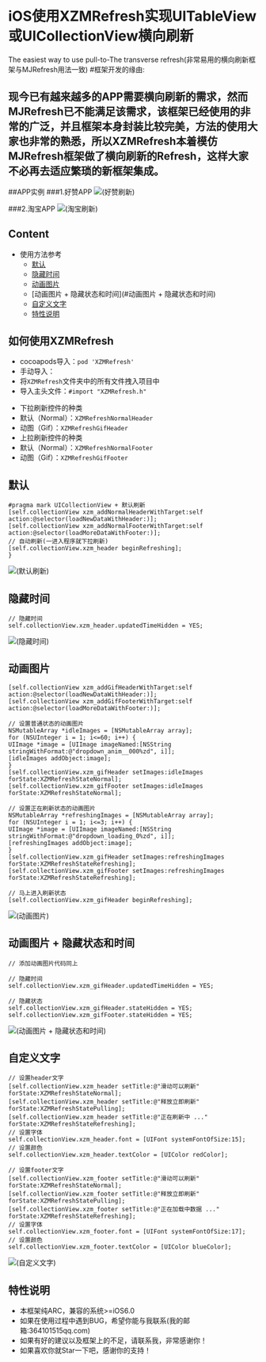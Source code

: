 # iOS使用XZMRefresh实现UITableView或UICollectionView横向刷新
The easiest way to use pull-to-The transverse refresh(非常易用的横向刷新框架与MJRefresh用法一致)
#框架开发的缘由:
## 现今已有越来越多的APP需要横向刷新的需求，然而MJRefresh已不能满足该需求，该框架已经使用的非常的广泛，并且框架本身封装比较完美，方法的使用大家也非常的熟悉，所以XZMRefresh本着模仿MJRefresh框架做了横向刷新的Refresh，这样大家不必再去适应繁琐的新框架集成。

##APP实例
###1.好赞APP
![(好赞刷新)](http://7xkt3g.com1.z0.glb.clouddn.com/refreshrefresh_haozang2.gif)

###2.淘宝APP
![(淘宝刷新)](http://7xkt3g.com1.z0.glb.clouddn.com/refreshrefresh_taobao.gif)


## Content
* 使用方法参考
    * [默认](#默认)
    * [隐藏时间](#隐藏时间)
    * [动画图片](#动画图片)
    * [动画图片 + 隐藏状态和时间](#动画图片 + 隐藏状态和时间)
    * [自定义文字](#自定义文字)
    * [特性说明](#特性说明)

## <a id="如何使用XZMRefresh"></a>如何使用XZMRefresh
* cocoapods导入：`pod 'XZMRefresh'`
* 手动导入：
* 将`XZMRefresh`文件夹中的所有文件拽入项目中
* 导入主头文件：`#import "XZMRefresh.h"`

- 下拉刷新控件的种类
- 默认（Normal）：`XZMRefreshNormalHeader`
- 动图（Gif）：`XZMRefreshGifHeader`
- 上拉刷新控件的种类
- 默认（Normal）：`XZMRefreshNormalFooter`
- 动图（Gif）：`XZMRefreshGifFooter`


## <a id="默认"></a>默认
```objc
#pragma mark UICollectionView + 默认刷新
[self.collectionView xzm_addNormalHeaderWithTarget:self action:@selector(loadNewDataWithHeader:)];
[self.collectionView xzm_addNormalFooterWithTarget:self action:@selector(loadMoreDataWithFooter:)];
// 自动刷新(一进入程序就下拉刷新)
[self.collectionView.xzm_header beginRefreshing];
}
```
![(默认刷新)](http://7xkt3g.com1.z0.glb.clouddn.com/Refreshrefresh_moren.gif)

## <a id="隐藏时间"></a>隐藏时间
```objc
// 隐藏时间
self.collectionView.xzm_header.updatedTimeHidden = YES;
```
![(隐藏时间)](http://7xkt3g.com1.z0.glb.clouddn.com/Refreshrefresh_hide_date.gif)

## <a id="动画图片"></a>动画图片
```objc
[self.collectionView xzm_addGifHeaderWithTarget:self action:@selector(loadNewDataWithHeader:)];
[self.collectionView xzm_addGifFooterWithTarget:self action:@selector(loadMoreDataWithFooter:)];

// 设置普通状态的动画图片
NSMutableArray *idleImages = [NSMutableArray array];
for (NSUInteger i = 1; i<=60; i++) {
UIImage *image = [UIImage imageNamed:[NSString stringWithFormat:@"dropdown_anim__000%zd", i]];
[idleImages addObject:image];
}
[self.collectionView.xzm_gifHeader setImages:idleImages forState:XZMRefreshStateNormal];
[self.collectionView.xzm_gifFooter setImages:idleImages forState:XZMRefreshStateNormal];

// 设置正在刷新状态的动画图片
NSMutableArray *refreshingImages = [NSMutableArray array];
for (NSUInteger i = 1; i<=3; i++) {
UIImage *image = [UIImage imageNamed:[NSString stringWithFormat:@"dropdown_loading_0%zd", i]];
[refreshingImages addObject:image];
}
[self.collectionView.xzm_gifHeader setImages:refreshingImages forState:XZMRefreshStateRefreshing];
[self.collectionView.xzm_gifFooter setImages:refreshingImages forState:XZMRefreshStateRefreshing];

// 马上进入刷新状态
[self.collectionView.xzm_gifHeader beginRefreshing];
```
![(动画图片)](http://7xkt3g.com1.z0.glb.clouddn.com/Refreshrefresh_donghua.gif)

## <a id="动画图片 + 隐藏状态和时间"></a>动画图片 + 隐藏状态和时间
```objc
// 添加动画图片代码同上

// 隐藏时间
self.collectionView.xzm_gifHeader.updatedTimeHidden = YES;

// 隐藏状态
self.collectionView.xzm_gifHeader.stateHidden = YES;
self.collectionView.xzm_gifFooter.stateHidden = YES;
```
![(动画图片 + 隐藏状态和时间)](http://7xkt3g.com1.z0.glb.clouddn.com/Refreshrefresh_donghua_hide.gif)

## <a id="自定义文字"></a>自定义文字
```objc
// 设置header文字
[self.collectionView.xzm_header setTitle:@"滑动可以刷新" forState:XZMRefreshStateNormal];
[self.collectionView.xzm_header setTitle:@"释放立即刷新" forState:XZMRefreshStatePulling];
[self.collectionView.xzm_header setTitle:@"正在刷新中 ..." forState:XZMRefreshStateRefreshing];
// 设置字体
self.collectionView.xzm_header.font = [UIFont systemFontOfSize:15];
// 设置颜色
self.collectionView.xzm_header.textColor = [UIColor redColor];

// 设置footer文字
[self.collectionView.xzm_footer setTitle:@"滑动可以刷新" forState:XZMRefreshStateNormal];
[self.collectionView.xzm_footer setTitle:@"释放立即刷新" forState:XZMRefreshStatePulling];
[self.collectionView.xzm_footer setTitle:@"正在加载中数据 ..." forState:XZMRefreshStateRefreshing];
// 设置字体
self.collectionView.xzm_footer.font = [UIFont systemFontOfSize:17];
// 设置颜色
self.collectionView.xzm_footer.textColor = [UIColor blueColor];
```
![(自定义文字)](http://7xkt3g.com1.z0.glb.clouddn.com/Refreshrefresh_text.gif)

## <a id="特性说明"></a>特性说明
* 本框架纯ARC，兼容的系统>=iOS6.0
* 如果在使用过程中遇到BUG，希望你能与我联系(我的邮箱:364101515qq.com)
* 如果有好的建议以及框架上的不足，请联系我，非常感谢你！
* 如果喜欢你就Star一下吧，感谢你的支持！